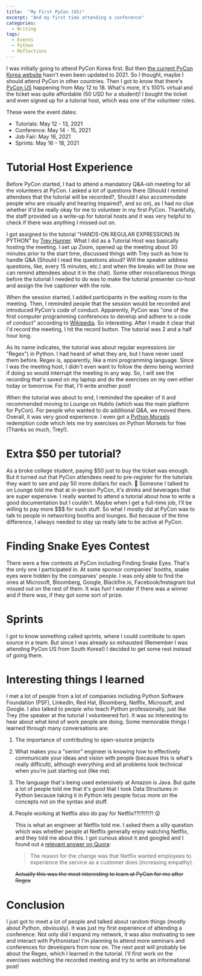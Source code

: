 ```yaml
---
title:  "My First PyCon (US)"
excerpt: "And my first time attending a conference"
categories:
  - Writing
tags:
  - Events
  - Python
  - Reflections
---
```


I was initially going to attend PyCon Korea first. But then [the current PyCon Korea website](https://pycon.kr/2020/) hasn't even been updated to 2021. So I thought, maybe I should attend PyCon in other countries. Then I got to know that there's [PyCon US](https://us.pycon.org/2021/) happening from May 12 to 18. What's more, it's 100% virtual and the ticket was quite affordable (50 USD for a student)! I bought the ticket and even signed up for a tutorial host, which was one of the volunteer roles.

These were the event dates:

- Tutorials: May 12 - 13, 2021
- Conference: May 14 - 15, 2021
- Job Fair: May 16, 2021
- Sprints: May 16 - 18, 2021

# Tutorial Host Experience

Before PyCon started, I had to attend a mandatory Q&A-ish meeting for all the volunteers at PyCon. I asked a lot of questions there (Should I remind attendees that the tutorial will be recorded?, Should I also accommodate people who are visually and hearing impaired?, and so on), as I had no clue whether it'd be really okay for me to volunteer in my first PyCon. Thankfully, the staff provided us a write-up for tutorial hosts and it was very helpful to check if there was anything I missed out on.

I got assigned to the tutorial "HANDS-ON REGULAR EXPRESSIONS IN PYTHON" by [Trey Hunner](https://treyhunner.com/). What I did as a Tutorial Host was basically hosting the meeting. I set up Zoom, opened up the meeting about 30 minutes prior to the start time, discussed things with Trey such as how to handle Q&A (Should I read the questions aloud? Will the speaker address questions, like, every 15 minutes, etc.) and when the breaks will be (how we can remind attendees about it in the chat). Some other miscellaneous things before the tutorial I needed to do was to make the tutorial presenter co-host and assign the live captioner with the role.

When the session started, I added participants in the waiting room to the meeting. Then, I reminded people that the session would be recorded and introduced PyCon's code of conduct. Apparently, PyCon was "one of the first computer programming conferences to develop and adhere to a code of conduct" according to [Wikipedia](https://en.wikipedia.org/wiki/Python_Conference). So interesting. After I made it clear that I'd record the meeting, I hit the record button. The tutorial was 2 and a half hour long.

As its name indicates, the tutorial was about regular expressions (or "Regex") in Python. I had heard of what they are, but I have never used them before. Regex is, apparently, like a mini programming language. Since I was the meeting host, I didn't even want to follow the demo being worried if doing so would interrupt the meeting in any way. So, I will see the recording that's saved on my laptop and do the exercises on my own either today or tomorrow. For that, I'll write another post!

When the tutorial was about to end, I reminded the speaker of it and recommended moving to Lounge on Hubilo (which was the main platform for PyCon). For people who wanted to do additional Q&A, we moved there. Overall, it was very good experience. I even got a [Python Morsels](https://www.pythonmorsels.com/) redemption code which lets me try exercises on Python Morsels for free (Thanks so much, Trey!).

# Extra $50 per tutorial?

As a broke college student, paying $50 just to buy the ticket was enough. But it turned out that PyCon attendees need to pre-register for the tutorials they want to see and pay 50 more dollars for each. 🤯 Someone I talked to on Lounge told me that at in-person PyCon, it's drinks and beverages that are super expensive. I really wanted to attend a tutorial about how to write a good documentation but I couldn't. Maybe when I get a full-time job, I'll be willing to pay more $$$ for such stuff. So what I mostly did at PyCon was to talk to people in networking booths and lounges. But because of the time difference, I always needed to stay up really late to be active at PyCon.

# Finding Snake Eyes Contest

There were a few contests at PyCon including Finding Snake Eyes. That's the only one I participated in. At some sponsor companies' booths, snake eyes were hidden by the companies' people. I was only able to find the ones at Microsoft, Bloomberg, Google, Blackfire.io, Facebook/Instagram but missed out on the rest of them. It was fun! I wonder if there was a winner and if there was, if they got some sort of prize.

# Sprints

I got to know something called sprints, where I could contribute to open source in a team. But since I was already so exhausted (Remember I was attending PyCon US from South Korea!) I decided to get some rest instead of going there.

# Interesting things I learned

I met a lot of people from a lot of companies including Python Software Foundation (PSF), LinkedIn, Red Hat, Bloomberg, Netflix, Microsoft, and Google. I also talked to people who teach Python professionally, just like Trey (the speaker at the tutorial I volunteered for). It was so interesting to hear about what kind of work people are doing. Some memorable things I learned through many conversations are:

1. The importance of contributing to open-source projects

2. What makes you a "senior" engineer is knowing how to effectively communicate your ideas and vision with people (because this is what's really difficult), although everything and all problems look technical when you're just starting out (like me).

3. The language that's being used extensively at Amazon is Java. But quite a lot of people told me that it's good that I took Data Structures in Python because taking it in Python lets people focus more on the concepts not on the syntax and stuff.

4. People working at Netflix also do pay for Netflix??!?!?!?! 😲

   This is what an engineer at Netflix told me. I asked them a silly question which was whether people at Netflix generally enjoy watching Netflix, and they told me about this. I got curious about it and googled and I found out a [relevant answer on Quora](https://www.quora.com/Do-you-get-free-Netflix-if-you-work-at-Netflix):

   > The reason for the change was that Netflix wanted employees to experience the service as a customer does (increasing empathy).

   ~~Actually this was the most interesting to learn at PyCon for me after Regex~~

# Conclusion

I just got to meet a lot of people and talked about random things (mostly about Python, obviously). It was just my first experience of attending a conference. Not only did I expand my network, it was also motivating to see and interact with Pythonistas! I'm planning to attend more seminars and conferences for developers from now on. The next post will probably be about the Regex, which I learned in the tutorial. I'll first work on the exercises watching the recorded meeting and try to write an informational post!
